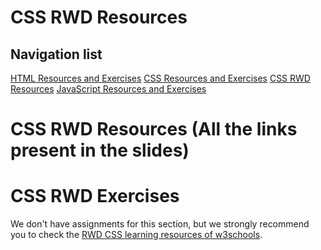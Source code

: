 # CSS RWD Resources

## Navigation list

[HTML Resources and Exercises](https://github.com/mahdava/pink-programming-futurice-2020/tree/master/0%20-%20HTML)
[CSS Resources and Exercises](https://github.com/mahdava/pink-programming-futurice-2020/tree/master/1%20-%20CSS)
[CSS RWD Resources](https://github.com/mahdava/pink-programming-futurice-2020/tree/master/2%20-%20CSS%20RWD)
[JavaScript Resources and Exercises](https://github.com/mahdava/pink-programming-futurice-2020/tree/master/3%20-%20JavaScript)

# CSS RWD Resources (All the links present in the slides)

# CSS RWD Exercises

We don't have assignments for this section, but we strongly recommend you to check the [RWD CSS learning resources of w3schools](https://www.w3schools.com/css/css_rwd_intro.asp).
